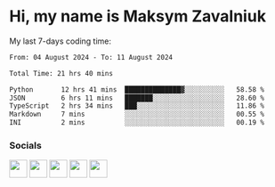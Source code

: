 Hi, my name is Maksym Zavalniuk
========================================================================================================================================

My last 7-days coding time:
<!--START_SECTION:waka-->

```txt
From: 04 August 2024 - To: 11 August 2024

Total Time: 21 hrs 40 mins

Python       12 hrs 41 mins  ██████████████▓░░░░░░░░░░   58.58 %
JSON         6 hrs 11 mins   ███████░░░░░░░░░░░░░░░░░░   28.60 %
TypeScript   2 hrs 34 mins   ███░░░░░░░░░░░░░░░░░░░░░░   11.86 %
Markdown     7 mins          ░░░░░░░░░░░░░░░░░░░░░░░░░   00.55 %
INI          2 mins          ░░░░░░░░░░░░░░░░░░░░░░░░░   00.19 %
```

<!--END_SECTION:waka-->


### Socials

<p align="left"> <a href="https://www.dev.to/mezgoodle" target="_blank" rel="noreferrer"><img src="https://raw.githubusercontent.com/danielcranney/readme-generator/main/public/icons/socials/devdotto.svg" width="32" height="32" /></a> <a href="https://discord.com/users/mezgoodle" target="_blank" rel="noreferrer"><img src="https://raw.githubusercontent.com/danielcranney/readme-generator/main/public/icons/socials/discord.svg" width="32" height="32" /></a> <a href="https://www.github.com/mezgoodle" target="_blank" rel="noreferrer"><img src="https://raw.githubusercontent.com/danielcranney/readme-generator/main/public/icons/socials/github.svg" width="32" height="32" /></a> <a href="http://www.instagram.com/sylvenis" target="_blank" rel="noreferrer"><img src="https://raw.githubusercontent.com/danielcranney/readme-generator/main/public/icons/socials/instagram.svg" width="32" height="32" /></a> <a href="https://www.linkedin.com/in/maksym-zavalniuk-ba4a72193" target="_blank" rel="noreferrer"><img src="https://raw.githubusercontent.com/danielcranney/readme-generator/main/public/icons/socials/linkedin.svg" width="32" height="32" /></a></p>
